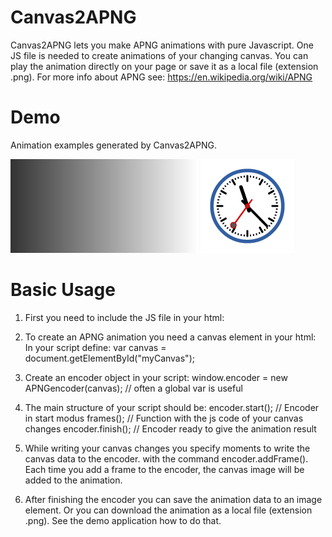 # Canvas2APNG

Canvas2APNG lets you make APNG animations with pure Javascript.
One JS file is needed to create animations of your changing canvas.
You can play the animation directly on your page or save it as a local
file (extension .png).
For more info about APNG see: https://en.wikipedia.org/wiki/APNG

# Demo
Animation examples generated by Canvas2APNG.

![Basic animation.](Demo/demo_animation_basics.png)                 ![Clock animation.](Demo/demo_animation_clock.png)

# Basic Usage

1. First you need to include the JS file in your html:
   <script type="text/javascript" src="canvas2apng.js">  </script>

2. To create an APNG animation you need a canvas element in your html:
   <canvas id="myCanvas" >  </canvas>
   In your script define:
   var canvas = document.getElementById("myCanvas");

3. Create an encoder object in your script:
   window.encoder = new APNGencoder(canvas);  // often a global var is useful

4. The main structure of your script should be:
     encoder.start();   // Encoder in start modus
     frames();          // Function with the js code of your canvas changes
     encoder.finish();  // Encoder ready to give the animation result 

5. While writing your canvas changes you specify moments to write the canvas data to the encoder.
   with the command encoder.addFrame().
   Each time you add a frame to the encoder, the canvas image will be added to the animation.

6. After finishing the encoder you can save the animation data to an image element.
   Or you can download the animation as a local file (extension .png).
   See the demo application how to do that.


